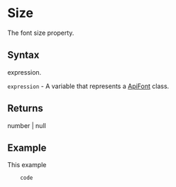 # Size

The font size property.

## Syntax

expression.

`expression` - A variable that represents a [ApiFont](../ApiFont.md) class.

## Returns

number | null

## Example

This example

```javascript
	code
```